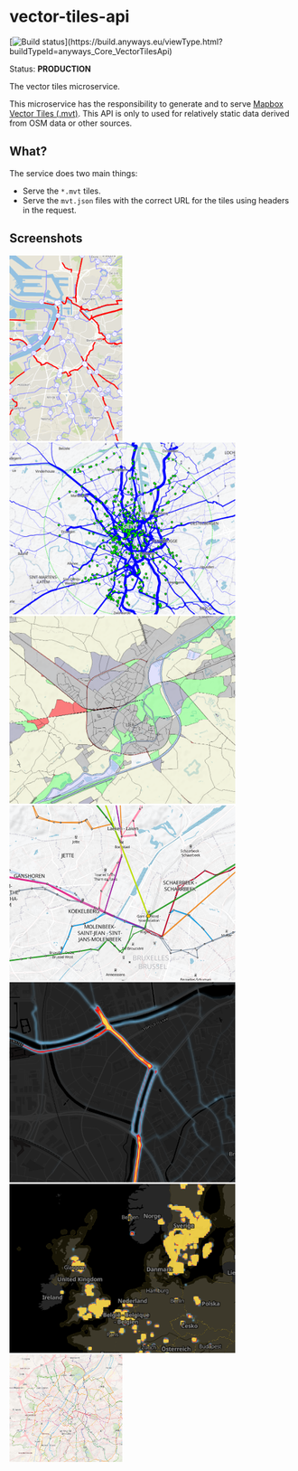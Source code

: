 # vector-tiles-api

[![Build status](https://build.anyways.eu/app/rest/builds/buildType:(id:anyways_Core_VectorTilesApi)/statusIcon)](https://build.anyways.eu/viewType.html?buildTypeId=anyways_Core_VectorTilesApi)  

Status: **PRODUCTION**

The vector tiles microservice.

This microservice has the responsibility to generate and to serve [Mapbox Vector Tiles (.mvt)](https://github.com/mapbox/vector-tile-spec/). This API is only to used for relatively static data derived from OSM data or other sources. 

## What?

The service does two main things:
- Serve the `*.mvt` tiles.
- Serve the `mvt.json` files with the correct URL for the tiles using headers in the request.

## Screenshots

<img src="https://github.com/anyways-open/vector-tiles-api/raw/develop/docs/screenshots/screenshot01.png" width="200"/> <img src="https://github.com/anyways-open/vector-tiles-api/raw/develop/docs/screenshots/screenshot02.png" width="400"/> <img src="https://github.com/anyways-open/vector-tiles-api/raw/develop/docs/screenshots/screenshot03.png" width="400"/> <img src="https://github.com/anyways-open/vector-tiles-api/raw/develop/docs/screenshots/screenshot04.png" width="400"/> <img src="https://github.com/anyways-open/vector-tiles-api/raw/develop/docs/screenshots/screenshot05.png" width="400"/> <img src="https://github.com/anyways-open/vector-tiles-api/raw/develop/docs/screenshots/screenshot06.png" width="400"/> <img src="https://github.com/anyways-open/vector-tiles-api/raw/develop/docs/screenshots/screenshot07.png" width="200"/> 